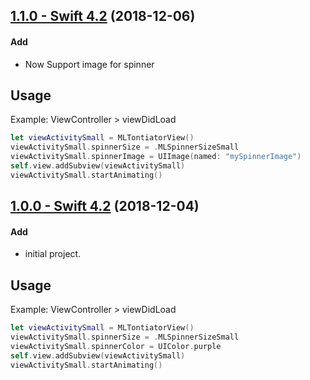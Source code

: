## [1.1.0 - Swift 4.2](https://github.com/micheltlutz/MLTontiatorView/releases/tag/v1.1.0) (2018-12-06)

#### Add
* Now Support image for spinner

## Usage
Example: ViewController > viewDidLoad

```swift
let viewActivitySmall = MLTontiatorView()
viewActivitySmall.spinnerSize = .MLSpinnerSizeSmall
viewActivitySmall.spinnerImage = UIImage(named: "mySpinnerImage")
self.view.addSubview(viewActivitySmall)
viewActivitySmall.startAnimating()
```

## [1.0.0 - Swift 4.2](https://github.com/micheltlutz/MLTontiatorView/releases/tag/v1.0.0) (2018-12-04)

#### Add
* initial project.

## Usage
Example: ViewController > viewDidLoad

```swift
let viewActivitySmall = MLTontiatorView()
viewActivitySmall.spinnerSize = .MLSpinnerSizeSmall
viewActivitySmall.spinnerColor = UIColor.purple
self.view.addSubview(viewActivitySmall)
viewActivitySmall.startAnimating()
```